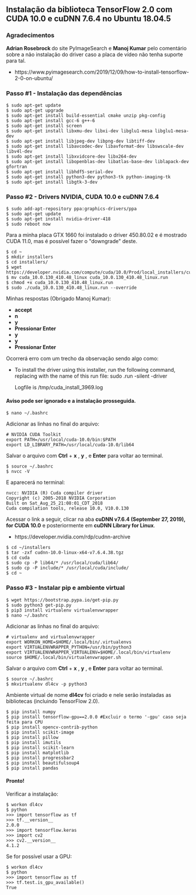 <h2>Instalação da biblioteca TensorFlow 2.0 com CUDA 10.0 e cuDNN 7.6.4 no Ubuntu 18.04.5</h2>

<h3>Agradecimentos</h3>

<p><b>Adrian Rosebrock </b> do site PyImageSearch e <b>Manoj Kumar</b> pelo comentário sobre a não instalação do driver caso a placa de vídeo não tenha suporte para tal.</p>

<ul>
<li>https://www.pyimagesearch.com/2019/12/09/how-to-install-tensorflow-2-0-on-ubuntu/</li>
</ul>

<h3>Passo #1 - Instalação das dependências</h3>

```
$ sudo apt-get update
$ sudo apt-get upgrade
$ sudo apt-get install build-essential cmake unzip pkg-config
$ sudo apt-get install gcc-6 g++-6
$ sudo apt-get install screen
$ sudo apt-get install libxmu-dev libxi-dev libglu1-mesa libglu1-mesa-dev
$ sudo apt-get install libjpeg-dev libpng-dev libtiff-dev
$ sudo apt-get install libavcodec-dev libavformat-dev libswscale-dev libv4l-dev
$ sudo apt-get install libxvidcore-dev libx264-dev
$ sudo apt-get install libopenblas-dev libatlas-base-dev liblapack-dev gfortran
$ sudo apt-get install libhdf5-serial-dev
$ sudo apt-get install python3-dev python3-tk python-imaging-tk
$ sudo apt-get install libgtk-3-dev

```

<h3>Passo #2 - Drivers NVIDIA, CUDA 10.0 e cuDNN 7.6.4</h3>

```
$ sudo add-apt-repository ppa:graphics-drivers/ppa
$ sudo apt-get update
$ sudo apt-get install nvidia-driver-418
$ sudo reboot now
```
<p>Para a minha placa GTX 1660 foi instalado o driver 450.80.02 e é mostrado CUDA 11.0, mas é possível fazer o "downgrade" deste.</p>

```
$ cd ~
$ mkdir installers
$ cd installers/
$ wget https://developer.nvidia.com/compute/cuda/10.0/Prod/local_installers/cuda_10.0.130_410.48_linux
$ mv cuda_10.0.130_410.48_linux cuda_10.0.130_410.48_linux.run
$ chmod +x cuda_10.0.130_410.48_linux.run
$ sudo ./cuda_10.0.130_410.48_linux.run --override
```
<p>Minhas respostas (Obrigado Manoj Kumar):</p>
<ul>
<li><b>accept</b></li>
<li><b>n</b></li>
<li><b>y</b></li>
<li><b>Pressionar Enter</b></li>
<li><b>y</b></li>
<li><b>y</b></li>
<li><b>Pressionar Enter</b></li>
</ul>
<p>Ocorrerá erro com um trecho da observação sendo algo como:</p>
<ul>
<li><p>To install the driver using this installer, run the following command, replacing  with the name of this run file:
sudo <CudaInstaller>.run -silent -driver </p>
<p>Logfile is /tmp/cuda_install_3969.log</p></li>
</ul>
<h4>Aviso pode ser ignorado e a instalação prosseguida.</h4>

```
$ nano ~/.bashrc
```
<p>Adicionar as linhas no final do arquivo: </p>


```
# NVIDIA CUDA Toolkit
export PATH=/usr/local/cuda-10.0/bin:$PATH
export LD_LIBRARY_PATH=/usr/local/cuda-10.0/lib64
```

<p>Salvar o arquivo com <b>Ctrl</b> + <b>x</b> , <b>y</b> , e <b>Enter</b> para voltar ao terminal.</p>

```
$ source ~/.bashrc
$ nvcc -V
```

<p>E aparecerá no terminal:</p>

```
nvcc: NVIDIA (R) Cuda compiler driver
Copyright (c) 2005-2018 NVIDIA Corporation
Built on Sat_Aug_25_21:08:01_CDT_2018
Cuda compilation tools, release 10.0, V10.0.130
```

<p>Acessar o link a seguir, clicar na aba <b>cuDNN v7.6.4 (September 27, 2019), for CUDA 10.0</b> e posteriormente em <b>cuDNN Library for Linux</b>.</p>

<ul>
<li>https://developer.nvidia.com/rdp/cudnn-archive</li>
</ul>

```
$ cd ~/installers
$ tar -zxf cudnn-10.0-linux-x64-v7.6.4.38.tgz
$ cd cuda
$ sudo cp -P lib64/* /usr/local/cuda/lib64/
$ sudo cp -P include/* /usr/local/cuda/include/
$ cd ~
```
<h3>Passo #3 - Instalar pip e ambiente virtual</h3>

```
$ wget https://bootstrap.pypa.io/get-pip.py
$ sudo python3 get-pip.py
$ pip3 install virtualenv virtualenvwrapper
$ nano ~/.bashrc
```

<p>Adicionar as linhas no final do arquivo: </p>


```
# virtualenv and virtualenvwrapper
export WORKON_HOME=$HOME/.local/bin/.virtualenvs
export VIRTUALENVWRAPPER_PYTHON=/usr/bin/python3
export VIRTUALENVWRAPPER_VIRTUALENV=$HOME/.local/bin/virtualenv
source $HOME/.local/bin/virtualenvwrapper.sh
```

<p>Salvar o arquivo com <b>Ctrl</b> + <b>x</b> , <b>y</b> , e <b>Enter</b> para voltar ao terminal.</p>

```
$ source ~/.bashrc
$ mkvirtualenv dl4cv -p python3
```

<p>Ambiente virtual de nome <b>dl4cv</b> foi criado e nele serão instaladas as bibliotecas (incluindo TensorFlow 2.0).</p>

```
$ pip install numpy
$ pip install tensorflow-gpu==2.0.0 #Excluir o termo '-gpu' caso seja feita para CPU
$ pip install opencv-contrib-python
$ pip install scikit-image
$ pip install pillow
$ pip install imutils
$ pip install scikit-learn
$ pip install matplotlib
$ pip install progressbar2
$ pip install beautifulsoup4
$ pip install pandas
```

<h4>Pronto!</h4>

<p>Verificar a instalação:</p>

```
$ workon dl4cv
$ python
>>> import tensorflow as tf
>>> tf.__version__
2.0.0
>>> import tensorflow.keras
>>> import cv2
>>> cv2.__version__
4.1.2
```

<p>Se for possível usar a GPU:</p>

```
$ workon dl4cv
$ python
>>> import tensorflow as tf
>>> tf.test.is_gpu_available()
True
```
